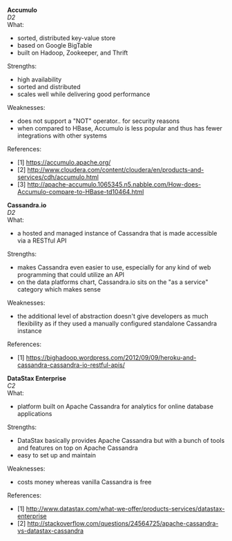 
**Accumulo**    
*D2*  
What:  
- sorted, distributed key-value store 
- based on Google BigTable 
- built on Hadoop, Zookeeper, and Thrift   

Strengths:  
- high availability 
- sorted and distributed 
- scales well while delivering good performance  

Weaknesses: 
- does not support a "NOT" operator.. for security reasons
- when compared to HBase, Accumulo is less popular and thus has fewer integrations with other systems

References: 
- [1] https://accumulo.apache.org/ 
- [2] http://www.cloudera.com/content/cloudera/en/products-and-services/cdh/accumulo.html
- [3] http://apache-accumulo.1065345.n5.nabble.com/How-does-Accumulo-compare-to-HBase-td10464.html  



**Cassandra.io**  
*D2*  
What:
- a hosted and managed instance of Cassandra that is made accessible via a RESTful API 

Strengths:
- makes Cassandra even easier to use, especially for any kind of web programming that could utilize an API 
- on the data platforms chart, Cassandra.io sits on the "as a service" category which makes sense 

Weaknesses:
- the additional level of abstraction doesn't give developers as much flexibility as if they used a manually configured standalone Cassandra instance 

References:
- [1] https://bighadoop.wordpress.com/2012/09/09/heroku-and-cassandra-cassandra-io-restful-apis/



**DataStax Enterprise**  
*C2*  
What:
- platform built on Apache Cassandra for analytics for online database applications 

Strengths:
- DataStax basically provides Apache Cassandra but with a bunch of tools and features on top on Apache Cassandra
- easy to set up and maintain 

Weaknesses:
- costs money whereas vanilla Cassandra is free 

References:
- [1] http://www.datastax.com/what-we-offer/products-services/datastax-enterprise
- [2] http://stackoverflow.com/questions/24564725/apache-cassandra-vs-datastax-cassandra

